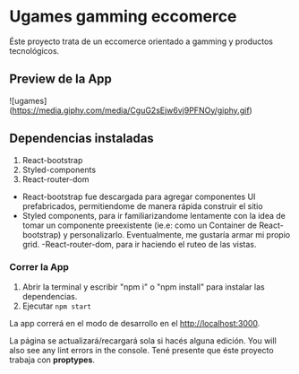 # Ugames gamming eccomerce

Éste proyecto trata de un eccomerce orientado a gamming y productos tecnológicos.

## Preview de la App
![ugames] (https://media.giphy.com/media/CguG2sEjw6vj9PFNOy/giphy.gif)

## Dependencias instaladas
1. React-bootstrap
2. Styled-components
3. React-router-dom

- React-bootstrap fue descargada para agregar componentes UI prefabricados, permitiendome de manera rápida construir el sitio 
- Styled components, para ir familiarizandome lentamente con la idea de tomar un componente preexistente (ie.e: como un Container de React-bootstrap) y personalizarlo. Eventualmente, me gustaría armar mi propio grid.
-React-router-dom, para ir haciendo el ruteo de las vistas.



### Correr la App
1. Abrir la terminal y escribir "npm i" o "npm install" para instalar las dependencias.
2. Ejecutar `npm start`

La app correrá en el modo de desarrollo en el  [http://localhost:3000](http://localhost:3000).

La página se actualizará/recargará sola si hacés alguna edición.
You will also see any lint errors in the console.
Tené presente que éste proyecto trabaja con **proptypes**.
